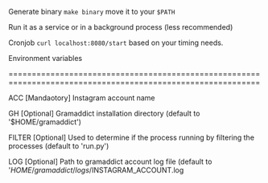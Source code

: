 Generate binary `make binary`
move it to your `$PATH`

Run it as a service or in a background process (less recommended)

Cronjob `curl localhost:8080/start` based on your timing needs.


Environment variables

============================================================================================================

ACC [Mandaotory]              Instagram account name

GH [Optional]                 Gramaddict installation directory (default to '$HOME/gramaddict')

FILTER [Optional]             Used to determine if the process running by filtering the processes (default to 'run.py')

LOG [Optional]                Path to gramaddict account log file (default to '$HOME/gramaddict/logs/$INSTAGRAM_ACCOUNT.log
